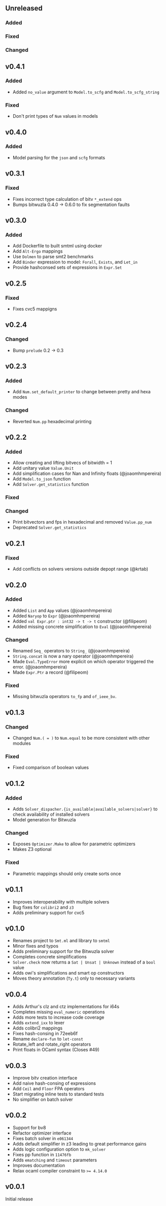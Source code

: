 ## Unreleased

### Added
### Fixed
### Changed

## v0.4.1

### Added

- Added `no_value` argument to `Model.to_scfg` and `Model.to_scfg_string`

### Fixed

- Don't print types of `Num` values in models

## v0.4.0

### Added

- Model parsing for the `json` and `scfg` formats

## v0.3.1

### Fixed

- Fixes incorrect type calculation of bitv `*_extend` ops
- Bumps bitwuzla 0.4.0 -> 0.6.0 to fix segmentation faults

## v0.3.0

### Added

- Add Dockerfile to built smtml using docker
- Add `Alt-Ergo` mappings
- Use `Dolmen` to parse smt2 benchmarks
- Add `Binder` expression to model: `Forall`, `Exists`, and `Let_in`
- Provide hashconsed sets of expressions in `Expr.Set`

## v0.2.5

### Fixed

- Fixes cvc5 mappigns

## v0.2.4

### Changed

- Bump `prelude` 0.2 -> 0.3

## v0.2.3

### Added

- Add `Num.set_default_printer` to change between pretty and hexa modes

### Changed

- Reverted `Num.pp` hexadecimal printing

## v0.2.2

### Added

- Allow creating and lifting bitvecs of bitwidth = 1
- Add unitary value `Value.Unit`
- Add simplification cases for Nan and Infinity floats (@joaomhmpereira)
- Add `Model.to_json` function
- Add `Solver.get_statistics` function

### Fixed
### Changed

- Print bitvectors and fps in hexadecimal and removed `Value.pp_num`
- Deprecated `Solver.get_statistics`

## v0.2.1

### Fixed

- Add conflicts on solvers versions outside depopt range (@krtab)

## v0.2.0

### Added

- Added `List` and `App` values (@joaomhmpereira)
- Added `Naryop` to `Expr` (@joaomhmpereira)
- Added `val Expr.ptr : int32 -> t -> t` constructor (@filipeom)
- Added missing concrete simplification to `Eval` (@joaomhmpereira)

### Changed

- Renamed `Seq_` operators to `String_` (@joaomhmpereira)
- `String.concat` is now a nary operator (@joaomhmpereira)
- Made `Eval.TypeError` more explicit on which operator triggered the error. (@joaomhmpereira)
- Made `Expr.Ptr` a record (@filipeom)

### Fixed

- Missing bitwuzla operators `to_fp` and `of_ieee_bv`.

## v0.1.3

### Changed

- Changed `Num.( = )` to `Num.equal` to be more consistent with other modules

### Fixed

- Fixed comparison of boolean values

## v0.1.2

### Added

- Adds `Solver_dispacher.{is_available|available_solvers|solver}` to check
availability of installed solvers
- Model generation for Bitwuzla

### Changed

- Exposes `Optimizer.Make` to allow for parametric optimizers
- Makes Z3 optional

### Fixed

- Parametric mappings should only create sorts once

## v0.1.1

- Improves interoperability with multiple solvers
- Bug fixes for `colibri2` and `z3`
- Adds preliminary support for cvc5

## v0.1.0

- Renames project to `Smt.ml` and library to `smtml`
- Minor fixes and typos
- Adds preliminary support for the Bitwuzla solver
- Completes concrete simplifications
- `Solver.check` now returns a `Sat | Unsat | Unknown` instead of a `bool` value
- Adds owi's simplifications and smart op constructors
- Moves theory annotation (`Ty.t`) only to necessary variants

## v0.0.4

- Adds Arthur's clz and ctz implementations for i64s
- Completes missing `eval_numeric` operations
- Adds more tests to increase code coverage
- Adds `extend_ixx` to lexer
- Adds colibri2 mappings
- Fixes hash-consing in 72eeb6f
- Rename `declare-fun` to `let-const`
- Rotate_left and rotate_right operators
- Print floats in OCaml syntax (Closes #49)

## v0.0.3

- Improve bitv creation interface
- Add naive hash-consing of expressions
- Add `Ceil` and `Floor` FPA operators
- Start migrating inline tests to standard tests
- No simplifier on batch solver

## v0.0.2

- Support for bv8
- Refactor optimizer interface
- Fixes batch solver in `e061344`
- Adds default simplifier in z3 leading to great performance gains
- Adds logic configuration option to `mk_solver`
- Fixes pp function in `11476fb`
- Adds `ematching` and `timeout` parameters
- Improves documentation
- Relax ocaml compiler constraint to `>= 4.14.0`

## v0.0.1

Initial release
